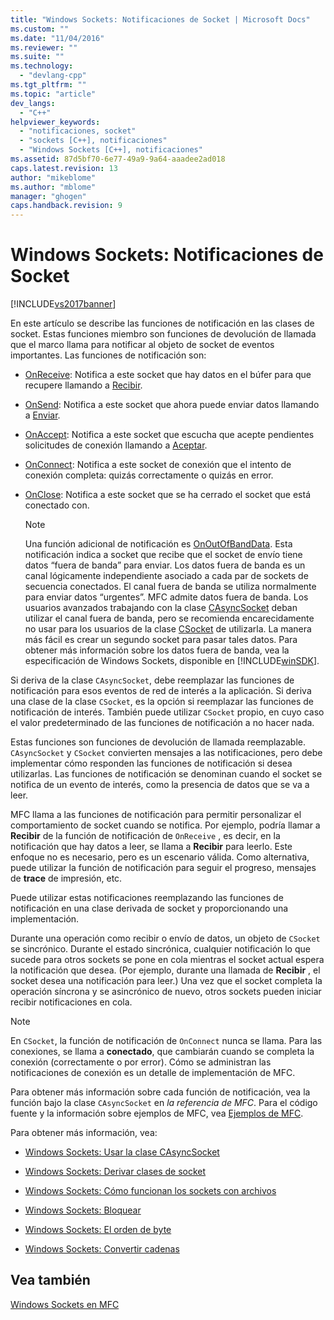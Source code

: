 ```yaml
---
title: "Windows Sockets: Notificaciones de Socket | Microsoft Docs"
ms.custom: ""
ms.date: "11/04/2016"
ms.reviewer: ""
ms.suite: ""
ms.technology: 
  - "devlang-cpp"
ms.tgt_pltfrm: ""
ms.topic: "article"
dev_langs: 
  - "C++"
helpviewer_keywords: 
  - "notificaciones, socket"
  - "sockets [C++], notificaciones"
  - "Windows Sockets [C++], notificaciones"
ms.assetid: 87d5bf70-6e77-49a9-9a64-aaadee2ad018
caps.latest.revision: 13
author: "mikeblome"
ms.author: "mblome"
manager: "ghogen"
caps.handback.revision: 9
---
```

# Windows Sockets: Notificaciones de Socket
[!INCLUDE[vs2017banner](../assembler/inline/includes/vs2017banner.md)]

En este artículo se describe las funciones de notificación en las clases de socket.  Estas funciones miembro son funciones de devolución de llamada que el marco llama para notificar al objeto de socket de eventos importantes.  Las funciones de notificación son:  
  
-   [OnReceive](../Topic/CAsyncSocket::OnReceive.md): Notifica a este socket que hay datos en el búfer para que recupere llamando a [Recibir](../Topic/CAsyncSocket::Receive.md).  
  
-   [OnSend](../Topic/CAsyncSocket::OnSend.md): Notifica a este socket que ahora puede enviar datos llamando a [Enviar](../Topic/CAsyncSocket::Send.md).  
  
-   [OnAccept](../Topic/CAsyncSocket::OnAccept.md): Notifica a este socket que escucha que acepte pendientes solicitudes de conexión llamando a [Aceptar](../Topic/CAsyncSocket::Accept.md).  
  
-   [OnConnect](../Topic/CAsyncSocket::OnConnect.md): Notifica a este socket de conexión que el intento de conexión completa: quizás correctamente o quizás en error.  
  
-   [OnClose](../Topic/CAsyncSocket::OnClose.md): Notifica a este socket que se ha cerrado el socket que está conectado con.  
  
    > [!NOTE]
    >  Una función adicional de notificación es [OnOutOfBandData](../Topic/CAsyncSocket::OnOutOfBandData.md).  Esta notificación indica a socket que recibe que el socket de envío tiene datos “fuera de banda” para enviar.  Los datos fuera de banda es un canal lógicamente independiente asociado a cada par de sockets de secuencia conectados.  El canal fuera de banda se utiliza normalmente para enviar datos “urgentes”.  MFC admite datos fuera de banda.  Los usuarios avanzados trabajando con la clase [CAsyncSocket](../mfc/reference/casyncsocket-class.md) deban utilizar el canal fuera de banda, pero se recomienda encarecidamente no usar para los usuarios de la clase [CSocket](../mfc/reference/csocket-class.md) de utilizarla.  La manera más fácil es crear un segundo socket para pasar tales datos.  Para obtener más información sobre los datos fuera de banda, vea la especificación de Windows Sockets, disponible en [!INCLUDE[winSDK](../atl/includes/winsdk_md.md)].  
  
 Si deriva de la clase `CAsyncSocket`, debe reemplazar las funciones de notificación para esos eventos de red de interés a la aplicación.  Si deriva una clase de la clase `CSocket`, es la opción si reemplazar las funciones de notificación de interés.  También puede utilizar `CSocket` propio, en cuyo caso el valor predeterminado de las funciones de notificación a no hacer nada.  
  
 Estas funciones son funciones de devolución de llamada reemplazable.  `CAsyncSocket` y `CSocket` convierten mensajes a las notificaciones, pero debe implementar cómo responden las funciones de notificación si desea utilizarlas.  Las funciones de notificación se denominan cuando el socket se notifica de un evento de interés, como la presencia de datos que se va a leer.  
  
 MFC llama a las funciones de notificación para permitir personalizar el comportamiento de socket cuando se notifica.  Por ejemplo, podría llamar a **Recibir** de la función de notificación de `OnReceive` , es decir, en la notificación que hay datos a leer, se llama a **Recibir** para leerlo.  Este enfoque no es necesario, pero es un escenario válida.  Como alternativa, puede utilizar la función de notificación para seguir el progreso, mensajes de **trace** de impresión, etc.  
  
 Puede utilizar estas notificaciones reemplazando las funciones de notificación en una clase derivada de socket y proporcionando una implementación.  
  
 Durante una operación como recibir o envío de datos, un objeto de `CSocket` se sincrónico.  Durante el estado sincrónica, cualquier notificación lo que sucede para otros sockets se pone en cola mientras el socket actual espera la notificación que desea. \(Por ejemplo, durante una llamada de **Recibir** , el socket desea una notificación para leer.\) Una vez que el socket completa la operación síncrona y se asincrónico de nuevo, otros sockets pueden iniciar recibir notificaciones en cola.  
  
> [!NOTE]
>  En `CSocket`, la función de notificación de `OnConnect` nunca se llama.  Para las conexiones, se llama a **conectado**, que cambiarán cuando se completa la conexión \(correctamente o por error\).  Cómo se administran las notificaciones de conexión es un detalle de implementación de MFC.  
  
 Para obtener más información sobre cada función de notificación, vea la función bajo la clase `CAsyncSocket` en *la referencia de MFC*.  Para el código fuente y la información sobre ejemplos de MFC, vea [Ejemplos de MFC](../top/visual-cpp-samples.md).  
  
 Para obtener más información, vea:  
  
-   [Windows Sockets: Usar la clase CAsyncSocket](../mfc/windows-sockets-using-class-casyncsocket.md)  
  
-   [Windows Sockets: Derivar clases de socket](../mfc/windows-sockets-deriving-from-socket-classes.md)  
  
-   [Windows Sockets: Cómo funcionan los sockets con archivos](../mfc/windows-sockets-how-sockets-with-archives-work.md)  
  
-   [Windows Sockets: Bloquear](../mfc/windows-sockets-blocking.md)  
  
-   [Windows Sockets: El orden de byte](../mfc/windows-sockets-byte-ordering.md)  
  
-   [Windows Sockets: Convertir cadenas](../mfc/windows-sockets-converting-strings.md)  
  
## Vea también  
 [Windows Sockets en MFC](../mfc/windows-sockets-in-mfc.md)